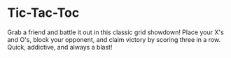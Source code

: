 # Tic-Tac-Toc
Grab a friend and battle it out in this classic grid showdown! Place your X's and O's, block your opponent, and claim victory by scoring three in a row. Quick, addictive, and always a blast! 
